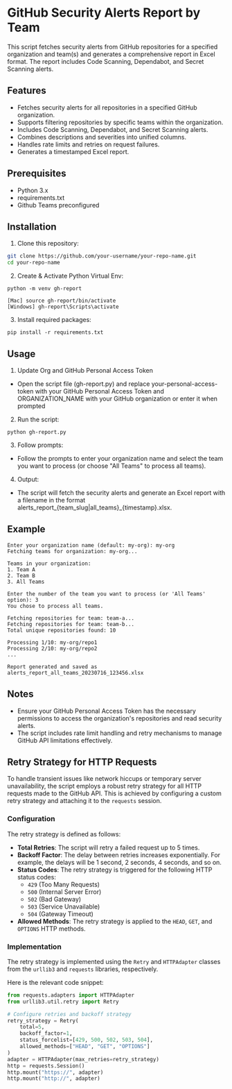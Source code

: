 # GitHub Security Alerts Report by Team

This script fetches security alerts from GitHub repositories for a specified organization and team(s) and generates a comprehensive report in Excel format. The report includes Code Scanning, Dependabot, and Secret Scanning alerts.

## Features

- Fetches security alerts for all repositories in a specified GitHub organization.
- Supports filtering repositories by specific teams within the organization.
- Includes Code Scanning, Dependabot, and Secret Scanning alerts.
- Combines descriptions and severities into unified columns.
- Handles rate limits and retries on request failures.
- Generates a timestamped Excel report.

## Prerequisites

- Python 3.x
- requirements.txt
- Github Teams preconfigured

## Installation

1. Clone this repository:
```sh
git clone https://github.com/your-username/your-repo-name.git
cd your-repo-name
```
2. Create & Activate Python Virtual Env:
```
python -m venv gh-report
```
```
[Mac] source gh-report/bin/activate
[Windows] gh-report\Scripts\activate
```

3. Install required packages: 
```
pip install -r requirements.txt
```

## Usage

1. Update Org and GitHub Personal Access Token

  - Open the script file (gh-report.py) and replace your-personal-access-token with your GitHub Personal Access Token and ORGANIZATION_NAME with your GitHub organization or enter it when prompted

2. Run the script:
```
python gh-report.py
```  

3. Follow prompts:

  - Follow the prompts to enter your organization name and select the team you want to process (or choose "All Teams" to process all teams). 

4. Output:

  - The script will fetch the security alerts and generate an Excel report with a filename in the format alerts_report_{team_slug|all_teams}_{timestamp}.xlsx.

## Example
```
Enter your organization name (default: my-org): my-org
Fetching teams for organization: my-org...

Teams in your organization:
1. Team A
2. Team B
3. All Teams

Enter the number of the team you want to process (or 'All Teams' option): 3
You chose to process all teams.

Fetching repositories for team: team-a...
Fetching repositories for team: team-b...
Total unique repositories found: 10

Processing 1/10: my-org/repo1
Processing 2/10: my-org/repo2
...

Report generated and saved as alerts_report_all_teams_20230716_123456.xlsx
```
## Notes

  - Ensure your GitHub Personal Access Token has the necessary permissions to access the organization's repositories and read security alerts.
  - The script includes rate limit handling and retry mechanisms to manage GitHub API limitations effectively.

## Retry Strategy for HTTP Requests

To handle transient issues like network hiccups or temporary server unavailability, the script employs a robust retry strategy for all HTTP requests made to the GitHub API. This is achieved by configuring a custom retry strategy and attaching it to the `requests` session.

### Configuration

The retry strategy is defined as follows:

- **Total Retries**: The script will retry a failed request up to 5 times.
- **Backoff Factor**: The delay between retries increases exponentially. For example, the delays will be 1 second, 2 seconds, 4 seconds, and so on.
- **Status Codes**: The retry strategy is triggered for the following HTTP status codes:
  - `429` (Too Many Requests)
  - `500` (Internal Server Error)
  - `502` (Bad Gateway)
  - `503` (Service Unavailable)
  - `504` (Gateway Timeout)
- **Allowed Methods**: The retry strategy is applied to the `HEAD`, `GET`, and `OPTIONS` HTTP methods.

### Implementation

The retry strategy is implemented using the `Retry` and `HTTPAdapter` classes from the `urllib3` and `requests` libraries, respectively.

Here is the relevant code snippet:

```python
from requests.adapters import HTTPAdapter
from urllib3.util.retry import Retry

# Configure retries and backoff strategy
retry_strategy = Retry(
    total=5,
    backoff_factor=1,
    status_forcelist=[429, 500, 502, 503, 504],
    allowed_methods=["HEAD", "GET", "OPTIONS"]
)
adapter = HTTPAdapter(max_retries=retry_strategy)
http = requests.Session()
http.mount("https://", adapter)
http.mount("http://", adapter)
